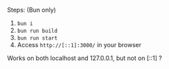 Steps: (Bun only)
1. `bun i`
2. `bun run build`
3. `bun run start`
4. Access `http://[::1]:3000/` in your browser

Works on both localhost and 127.0.0.1, but not on [::1] ?